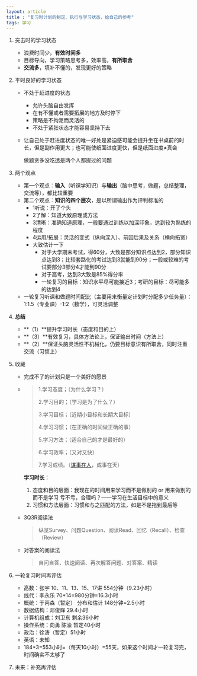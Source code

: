 ```yaml
---
layout: article
title : "复习时计划的制定、执行与学习状态，给自己的参考"
tags: 学习
---
```


1. 突击时的学习状态

   - 浪费时间少，**有效时间多**
   - 目标导向，学习策略思考多，效率高，**有所取舍**
   - **交流多**，填补不懂的，发现更好的策略

2. 平时良好的学习状态

   - 不处于赶进度的状态

     - 允许头脑自由发挥
     - 在有不懂或者需要拓展的地方及时停下
     - 策略是不拘泥而灵活的
     - 不处于紧张状态才能容易坚持下去

   - 让自己处于赶进度状态的唯一好处是紧迫感可能会提升坐在书桌前的时长，但是副作用更大；也可能使纸面进度更快，但是纸面进度≠真会

     做题贪多没吃透是两个人都提过的问题

3. 两个观点

   - 第一个观点：**输入**（听课学知识）与**输出**（脑中思考，做题，总结整理，交流等），都比较重要
   - 第二个观点：**知识的四个层次**，是以所谓输出作为评判标准的
     - 1听说：开了个头
     - 2了解：知道大致原理或方法
     - 3清晰：准确知道原理，一般要通过训练以加深印象，达到较为熟练的程度
     - 4运用/拓展：灵活的变式（纵向深入）、前因后果及关系（横向拓宽）
     - 大致估计一下
       - 对于大学期末考试，得60分，大致是部分知识点达到2，部分知识点达到3；比较套路化的考试达到3就能到90分；一般或较难的考试要部分3部分4才能到90分
       - 对于高考，达到3大致是85%得分率
       - 一轮复习的目标：知识水平尽可能接近3；考研的目标：尽可能多的达到4
   - 一轮复习听课和做题时间配比（主要用来衡量定计划时分配多少任务量）：1:1.5（专业课）-1:2（数学），可灵活调整

4. **总结**

   - **（1）**提升学习时长（态度和目的上）
   - **（3）**有效复习，具体方法论上，保证输出时间（方法上）
   - **（2）**保证头脑灵活性不机械化，仍要目标意识有所取舍，同时注重交流（习惯上）

5. 收藏

   - 完成不了的计划只是一个美好的愿景

   - > 1.学习态度；（为什么学习？）
     >
     > 2.学习目的；（学习是为了什么？）
     >
     > 3.学习目标；（近期小目标和长期大目标）
     >
     > 4.学习习惯；（在正确的时间做正确的事）
     >
     > 5.学习方法；（适合自己的才是最好的）
     >
     > 6.学习效率；（又对又快）
     >
     > 7.学习成绩。（[谋事在人](https://www.zhihu.com/search?q=谋事在人&search_source=Entity&hybrid_search_source=Entity&hybrid_search_extra={"sourceType"%3A"answer"%2C"sourceId"%3A"3082322903"})，成事在天）

     **学习时长**：

     1. 态度和目的层面：我现在的时间用来学习而不是做别的 or 用来做别的而不是学习 亏不亏，合理吗？——学习在生活目标中的意义
     2. 习惯和方法层面：习惯和与之匹配的方法，如是不是拖到最后等

   - 3Q3R阅读法

     > 纵览Survey、问题Question、阅读Read、回忆（Recall）、检查（Review）

   - 对答案的阅读法

     > 自问自答、快速阅读、再次解答问题、对答案、精读

6. 一轮复习时间再评估

   - 高数：张宇 10、11、13、15、17讲 554分钟（9.23小时）
   - 线代：李永乐 70*14=980分钟=16.3小时
   - 概统：于丙森（暂定） 分布和估计 148分钟=2.5小时
   - 数据结构：邓俊辉 29.4小时
   - 计算机组成：刘卫东 剩余36小时
   - 操作系统：向勇 陈渝 暂定40小时
   - 政治：徐涛（暂定）51小时
   - 英语：未知
   - 184*3=553小时=（每天10小时）=55天，如果这个时间才一轮复习完，时间确实不太够了

7. 未来：补充再评估